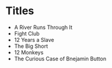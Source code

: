 # Titles

- A River Runs Through It
- Fight Club
- 12 Years a Slave
- The Big Short
- 12 Monkeys
- The Curious Case of Bnejamin Button
